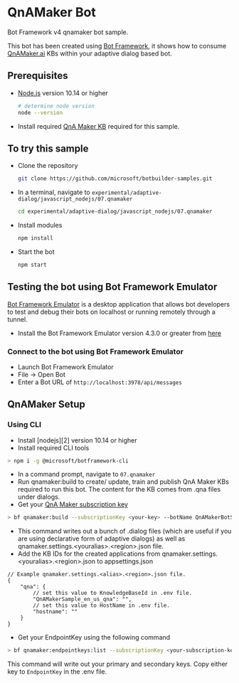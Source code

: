 # QnAMaker Bot

Bot Framework v4 qnamaker bot sample.

This bot has been created using [Bot Framework](https://dev.botframework.com), it shows how to consume [QnAMaker.ai](https://qnamaker.ai) KBs within your adaptive dialog based bot.

## Prerequisites

- [Node.js](https://nodejs.org) version 10.14 or higher

    ```bash
    # determine node version
    node --version
    ```
- Install required [QnA Maker KB](#QnAMaker-Setup) required for this sample.

## To try this sample

- Clone the repository

    ```bash
    git clone https://github.com/microsoft/botbuilder-samples.git
    ```

- In a terminal, navigate to `experimental/adaptive-dialog/javascript_nodejs/07.qnamaker`

    ```bash
    cd experimental/adaptive-dialog/javascript_nodejs/07.qnamaker
    ```

- Install modules

    ```bash
    npm install
    ```

- Start the bot

    ```bash
    npm start
    ```

## Testing the bot using Bot Framework Emulator

[Bot Framework Emulator](https://github.com/microsoft/botframework-emulator) is a desktop application that allows bot developers to test and debug their bots on localhost or running remotely through a tunnel.

- Install the Bot Framework Emulator version 4.3.0 or greater from [here](https://github.com/Microsoft/BotFramework-Emulator/releases)

### Connect to the bot using Bot Framework Emulator

- Launch Bot Framework Emulator
- File -> Open Bot
- Enter a Bot URL of `http://localhost:3978/api/messages`

## QnAMaker Setup
### Using CLI
- Install [nodejs][2] version 10.14 or higher
- Install required CLI tools
```bash
> npm i -g @microsoft/botframework-cli
```
- In a command prompt, navigate to `07.qnamaker`
- Run qnamaker:build to create/ update, train and publish QnA Maker KBs required to run this bot. The content for the KB comes from .qna files under dialogs.
- Get your [QnA Maker subscription key](https://docs.microsoft.com/en-us/azure/cognitive-services/QnAMaker/how-to/set-up-qnamaker-service-azure#create-a-new-qna-maker-service)
```bash
> bf qnamaker:build --subscriptionKey <your-key> --botName QnAMakerBotSample --in . --out generated --log 
```
- This command writes out a bunch of .dialog files (which are useful if you are using declarative form of adaptive dialogs) as well as qnamaker.settings.\<youralias>.\<region>.json file. 
- Add the KB IDs for the created applications from qnamaker.settings.\<youralias>.\<region>.json to appsettings.json
```jsonc
// Example qnamaker.settings.<alias>.<region>.json file.
{
    "qna": {
        // set this value to KnowledgeBaseId in .env file.
        "QnAMakerSample_en_us_qna": "",
        // set this value to HostName in .env file.
        "hostname": ""
    }
}
```
- Get your EndpointKey using the following command
```bash
> bf qnamaker:endpointkeys:list --subscriptionKey <your-subscription-key>
```
This command will write out your primary and secondary keys. Copy either key to `EndpointKey` in the .env file.
